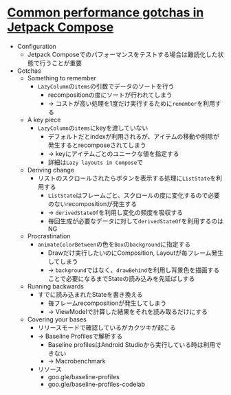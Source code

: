 # [Common performance gotchas in Jetpack Compose](https://io.google/2022/program/213421b6-9873-464f-9b36-38eeb232a854/)

* Configuration
  * Jetpack Composeでのパフォーマンスをテストする場合は難読化した状態で行うことが重要
* Gotchas
  * Something to remember
    * `LazyColumn`の`items`の引数でデータのソートを行う
      * recompositionの度にソートが行われてしまう
      * -> コストが高い処理を1度だけ実行するために`remember`を利用する
  * A key piece
    * `LazyColumn`の`items`にkeyを渡していない
      * デフォルトだとindexが利用されるが、アイテムの移動や削除が発生するとrecomposeされてしまう
      * -> keyにアイテムごとのユニークな値を指定する
      * 詳細は`Lazy layouts in Compose`で
  * Deriving change
    * リストのスクロールされたらボタンを表示する処理に`ListState`を利用する
      * `ListState`はフレームごと、スクロールの度に変化するので必要のないrecompositionが発生する
      * -> `derivedStateOf`を利用し変化の頻度を吸収する
      * 毎回生成が必要なデータに対して`derivedStateOf`を利用するのはNG
  * Procrastination
    * `animateColorBetween`の色を`Box`の`background`に指定する
      * Drawだけ実行したいのにComposition, Layoutが毎フレーム発生してしまう
      * -> `background`ではなく、`drawBehind`を利用し背景色を描画することで必要になるまでStateの読み込みを先延ばしする
  * Running backwards
    * すでに読み込まれたStateを書き換える
      * 毎フレームrecompositionが発生してしまう
      * -> ViewModelで計算した結果をそれを読み取るだけにする
  * Covering your bases
    * リリースモードで確認しているがカクツキが起こる
    * -> Baseline Profilesで解析する
      * Baseline profilesはAndroid Studioから実行している時は利用できない
      * -> Macrobenchmark
    * リソース
      * goo.gle/baseline-profiles
      * goo.gle/baseline-profiles-codelab
